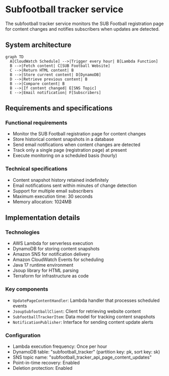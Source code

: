 # Subfootball tracker service

The subfootball tracker service monitors the SUB Football registration page for content changes and notifies subscribers when updates are detected.

## System architecture

```mermaid
graph TD
  A[CloudWatch Schedule] -->|Trigger every hour| B[Lambda Function]
  B -->|Fetch content| C[SUB Football Website]
  C -->|Return HTML content| B
  B -->|Store current content| D[DynamoDB]
  D -->|Retrieve previous content| B
  B -->|Compare content| B
  B -->|If content changed| E[SNS Topic]
  E -->|Email notification| F[Subscribers]
```

## Requirements and specifications

### Functional requirements
- Monitor the SUB Football registration page for content changes
- Store historical content snapshots in a database
- Send email notifications when content changes are detected
- Track only a single page (registration page) at present
- Execute monitoring on a scheduled basis (hourly)

### Technical specifications
- Content snapshot history retained indefinitely
- Email notifications sent within minutes of change detection
- Support for multiple email subscribers
- Maximum execution time: 30 seconds
- Memory allocation: 1024MB

## Implementation details

### Technologies
- AWS Lambda for serverless execution
- DynamoDB for storing content snapshots
- Amazon SNS for notification delivery
- Amazon CloudWatch Events for scheduling
- Java 17 runtime environment
- Jsoup library for HTML parsing
- Terraform for infrastructure as code

### Key components
- `UpdatePageContentHandler`: Lambda handler that processes scheduled events
- `JsoupSubfootballClient`: Client for retrieving website content
- `SubfootballTrackerItem`: Data model for tracking content snapshots
- `NotificationPublisher`: Interface for sending content update alerts

### Configuration
- Lambda execution frequency: Once per hour
- DynamoDB table: "subfootball_tracker" (partition key: pk, sort key: sk)
- SNS topic name: "subfootball_tracker_api_page_content_updates"
- Point-in-time recovery: Enabled
- Deletion protection: Enabled 